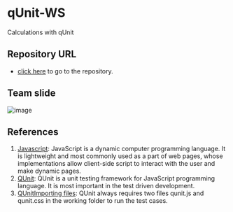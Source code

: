 # qUnit-WS
Calculations with qUnit


## Repository URL
- [click here](https://github.com/prashanthr036/qUnit-WS "link to the workshop repository")  to go to the repository.

## Team slide

![image](https://github.com/prashanthr036/qUnit-WS/blob/master/TeamSlide.PNG?raw=true)

## References

1. [Javascript](https://www.tutorialspoint.com/javascript/index.htm): JavaScript is a dynamic computer programming language. It is lightweight and most commonly used as a part of web pages, whose implementations allow client-side script to interact with the user and make dynamic pages.
1. [QUnit](https://www.tutorialspoint.com/qunit/index.htm): QUnit is a unit testing framework for JavaScript programming language. It is most important in the test driven development.
1. [QUnitImporting files](https://qunitjs.com/): QUnit always requires two files qunit.js and qunit.css in the working folder to run the test cases.



